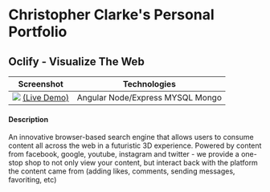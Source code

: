 
# Christopher Clarke's Personal Portfolio

## Oclify - Visualize The Web
| Screenshot | Technologies|
|--|--|
| ![](https://user-images.githubusercontent.com/5151401/69593792-2274e100-0faf-11ea-9580-996c4b0a7a4e.png) [(Live Demo)](https://drive.google.com/file/d/1EhOi4i0NpxJPO7wIZ8-glcu51W6VigFm/view?usp=sharing)| Angular Node/Express MYSQL Mongo
#### Description
An innovative browser-based search engine that allows users to consume content all across the web in a futuristic 3D experience. Powered by content from facebook, google, youtube, instagram and twitter - we provide a one-stop shop to not only view your content, but interact back with the platform the content came from (adding likes, comments, sending messages, favoriting, etc)
